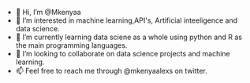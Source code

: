 - 👋 Hi, I’m @Mkenyaa
- 👀 I’m interested in machine learning,API's, Artificial inteeligence and data science.
- 🌱 I’m currently learning data sciene as a whole using python and R as the main programming languages.
- 💞️ I’m looking to collaborate on data science projects and machine learning.
- 📫 Feel free to reach me through @mkenyaalexs on twitter.

<!---
Mkenyaa/Mkenyaa is a ✨ special ✨ repository because its `README.md` (this file) appears on your GitHub profile.
You can click the Preview link to take a look at your changes.
--->
